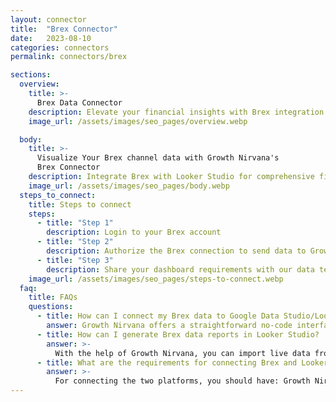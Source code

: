 ```yaml
---
layout: connector
title:  "Brex Connector"
date:   2023-08-10
categories: connectors
permalink: connectors/brex

sections:
  overview:
    title: >-
      Brex Data Connector
    description: Elevate your financial insights with Brex integration. Seamlessly merge Brex's financial data with Looker Studio's analytical capabilities, unlocking insights that power financial decisions, expenses, and growth strategies.
    image_url: /assets/images/seo_pages/overview.webp

  body:
    title: >-
      Visualize Your Brex channel data with Growth Nirvana's
      Brex Connector
    description: Integrate Brex with Looker Studio for comprehensive financial analytics that drive financial excellence.
    image_url: /assets/images/seo_pages/body.webp
  steps_to_connect:
    title: Steps to connect
    steps:
      - title: "Step 1"
        description: Login to your Brex account
      - title: "Step 2"
        description: Authorize the Brex connection to send data to Growth Nirvana
      - title: "Step 3"
        description: Share your dashboard requirements with our data team. We will build the report for you.
    image_url: /assets/images/seo_pages/steps-to-connect.webp
  faq:
    title: FAQs
    questions:
      - title: How can I connect my Brex data to Google Data Studio/Looker Studio?
        answer: Growth Nirvana offers a straightforward no-code interface to connect to Brex data sources.
      - title: How can I generate Brex data reports in Looker Studio?
        answer: >-
          With the help of Growth Nirvana, you can import live data from Brex into Looker Studio. These data can be viewed in charts, tables, and dashboards to generate branded reports that can be shared instantly.
      - title: What are the requirements for connecting Brex and Looker Studio?
        answer: >-
          For connecting the two platforms, you should have: Growth Nirvana Account and Brex Ads Account
---
```

